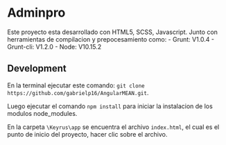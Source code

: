 # Adminpro

Este proyecto esta desarrollado con HTML5, SCSS, Javascript.
Junto con herramientas de compilacion y prepocesamiento como:
    -   Grunt:      V1.0.4
    -   Grunt-cli:  V1.2.0
    -   Node:       V10.15.2


## Development

En la terminal ejecutar este comando: 
`git clone https://github.com/gabrielp16/AngularMEAN.git`.

Luego ejecutar el comando `npm install` para iniciar la instalacion de los modulos node_modules.

En la carpeta `\Keyrus\app` se encuentra el archivo `index.html`, el cual es el punto de inicio del proyecto, hacer clic sobre el archivo.
